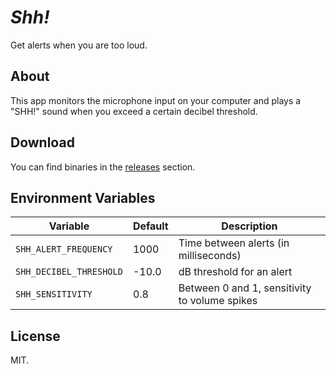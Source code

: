 *Shh!*
======

Get alerts when you are too loud.


About
-----

This app monitors the microphone input on your computer and plays a "SHH!" sound when you exceed a certain decibel threshold.


Download
--------

You can find binaries in the [releases](https://github.com/jchook/shh/releases) section.


Environment Variables
---------------------

| Variable | Default | Description |
|----------|---------|-------------|
| `SHH_ALERT_FREQUENCY` | 1000 | Time between alerts (in milliseconds) |
| `SHH_DECIBEL_THRESHOLD` | -10.0 | dB threshold for an alert |
| `SHH_SENSITIVITY` | 0.8 | Between 0 and 1, sensitivity to volume spikes |


License
-------

MIT.
